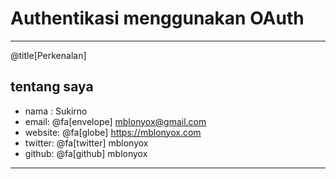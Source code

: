 # Authentikasi menggunakan OAuth

---

@title[Perkenalan]
## tentang saya
- nama : Sukirno
- email: @fa[envelope] mblonyox@gmail.com
- website: @fa[globe] https://mblonyox.com
- twitter: @fa[twitter] mblonyox
- github: @fa[github] mblonyox

---

